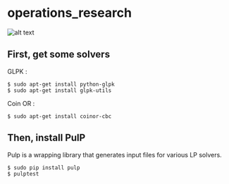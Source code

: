 # operations_research

![alt text](https://raw.githubusercontent.com/tlentali/operations_research/master/misc/casey_studio.jpg "Neistat studio NYC")


## First, get some solvers

GLPK :

```
$ sudo apt-get install python-glpk
$ sudo apt-get install glpk-utils
```

Coin OR :

```
$ sudo apt-get install coinor-cbc
```

## Then, install PulP

Pulp is a wrapping library that generates input files for various LP solvers.

```
$ sudo pip install pulp
$ pulptest
```


